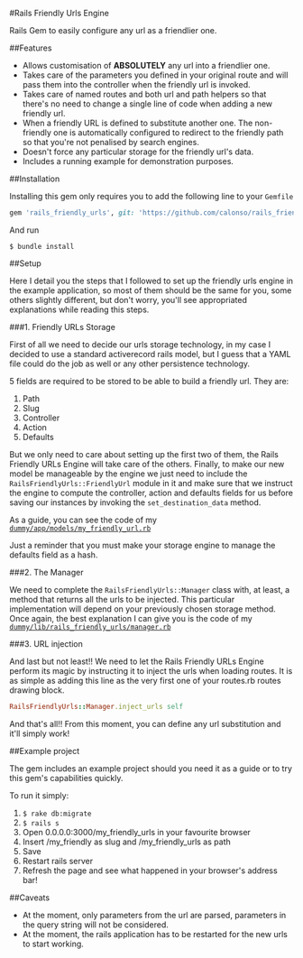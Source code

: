 #Rails Friendly Urls Engine


Rails Gem to easily configure any url as a friendlier one.

##Features

* Allows customisation of **ABSOLUTELY** any url into a friendlier one.
* Takes care of the parameters you defined in your original route and will pass them into the controller when the friendly url is invoked.
* Takes care of named routes and both url and path helpers so that there's no need to change a single line of code when adding a new friendly url.
* When a friendly URL is defined to substitute another one. The non-friendly one is automatically configured to redirect to the friendly path so that you're not penalised by search engines.
* Doesn't force any particular storage for the friendly url's data.
* Includes a running example for demonstration purposes.

##Installation

Installing this gem only requires you to add the following line to your `Gemfile`

```ruby
gem 'rails_friendly_urls', git: 'https://github.com/calonso/rails_friendly_urls', branch: 'rails3'
```

And run

```
$ bundle install
```

##Setup

Here I detail you the steps that I followed to set up the friendly urls engine in the example application, so most of them should be the same for you, some others slightly different, but don't worry, you'll see appropriated explanations while reading this steps.

###1. Friendly URLs Storage 

First of all we need to decide our urls storage technology, in my case I decided to use a standard activerecord rails model, but I guess that a YAML file could do the job as well or any other persistence technology.

5 fields are required to be stored to be able to build a friendly url. They are:

1. Path
2. Slug
3. Controller
4. Action
5. Defaults

But we only need to care about setting up the first two of them, the Rails Friendly URLs Engine will take care of the others. Finally, to make our new model be manageable by the engine we just need to include the `RailsFriendlyUrls::FriendlyUrl` module in it and make sure that we instruct the engine to compute the controller, action and defaults fields for us before saving our instances by invoking the `set_destination_data` method.

As a guide, you can see the code of my [`dummy/app/models/my_friendly_url.rb`](https://github.com/calonso/rails_friendly_urls/blob/rails3/dummy/app/models/my_friendly_url.rb "my_friendly_url.rb")

Just a reminder that you must make your storage engine to manage the defaults field as a hash.

###2. The Manager

We need to complete the `RailsFriendlyUrls::Manager` class with, at least, a method that returns all the urls to be injected. This particular implementation will depend on your previously chosen storage method. Once again, the best explanation I can give you is the code of my [`dummy/lib/rails_friendly_urls/manager.rb`](https://github.com/calonso/rails_friendly_urls/blob/rails3/dummy/lib/rails_friendly_urls/manager.rb "manager.rb")

###3. URL injection

And last but not least!! We need to let the Rails Friendly URLs Engine perform its magic by instructing it to inject the urls when loading routes. It is as simple as adding this line as the very first one of your routes.rb routes drawing block.

```ruby
RailsFriendlyUrls::Manager.inject_urls self
```

And that's all!! From this moment, you can define any url substitution and it'll simply work!

##Example project

The gem includes an example project should you need it as a guide or to try this gem's capabilities quickly.

To run it simply:

1. `$ rake db:migrate`
2. `$ rails s`
3. Open 0.0.0.0:3000/my_friendly_urls in your favourite browser
4. Insert /my_friendly as slug and /my_friendly_urls as path
5. Save
6. Restart rails server
7. Refresh the page and see what happened in your browser's address bar!

##Caveats

* At the moment, only parameters from the url are parsed, parameters in the query string will not be considered.
* At the moment, the rails application has to be restarted for the new urls to start working.
